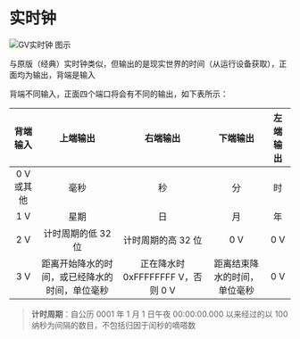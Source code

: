 # 实时钟 <Badge text="v1.0" type="info"/>

<img src="/images/base/shift/GVRealTimeClockBlock.webp" alt="GV实时钟 图示" class="center_image small"/>

与原版（经典）实时钟类似，但输出的是现实世界的时间（从运行设备获取），正面均为输出，背端是输入

背端不同输入，正面四个端口将会有不同的输出，如下表所示：
<div :class="$style.real_time_clock_table">

|  背端输入   |          上端输出           |           右端输出            |      下端输出      | 左端输出 |
|:-------:|:-----------------------:|:-------------------------:|:--------------:|:----:|
| 0 V 或其他 |           毫秒            |             秒             |       分        |  时   |
|   1 V   |           星期            |             日             |       月        |  年   |
|   2 V   |       计时周期的低 32 位       |        计时周期的高 32 位        |      0 V       | 0 V  |
|   3 V   | 距离开始降水的时间，或已经降水的时间，单位毫秒 | 正在降水时 0xFFFFFFFF V，否则 0 V | 距离结束降水的时间，单位毫秒 | 0 V  |

</div>

> **计时周期**：自公历 0001 年 1 月 1 日午夜 00:00:00.000 以来经过的以 100 纳秒为间隔的数目，不包括归因于闰秒的嘀嗒数

<style module>
.real_time_clock_table td:not(:first-child){
    max-width: 150px;
    min-width: 110px;
}
</style>